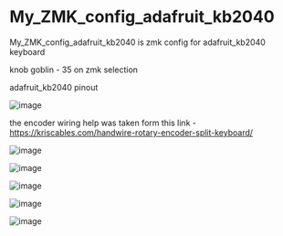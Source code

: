 # My_ZMK_config_adafruit_kb2040
My_ZMK_config_adafruit_kb2040 is zmk config for adafruit_kb2040 keyboard


knob goblin - 35 on zmk selection



adafruit_kb2040 pinout

![image](https://github.com/sriharshaguthikonda/My_ZMK_config_adafruit_kb2040/assets/16268244/0b85e344-5740-42f9-abf5-4e10240fc9a5)




the encoder wiring help was taken form this link -  https://kriscables.com/handwire-rotary-encoder-split-keyboard/


![image](https://github.com/sriharshaguthikonda/My_ZMK_config_adafruit_kb2040/assets/16268244/e797b442-fa47-49e1-bb55-8b8778935f19)


![image](https://github.com/sriharshaguthikonda/My_ZMK_config_adafruit_kb2040/assets/16268244/2e1ff5a3-26a6-4ebb-99af-f7830bc57d5a)


![image](https://github.com/sriharshaguthikonda/My_ZMK_config_adafruit_kb2040/assets/16268244/82170e67-a228-496d-872d-16f6d1e4f6f5)


![image](https://github.com/sriharshaguthikonda/My_ZMK_config_adafruit_kb2040/assets/16268244/2279484d-a7dc-416e-84d5-4cb49ad06828)


![image](https://github.com/sriharshaguthikonda/My_ZMK_config_adafruit_kb2040/assets/16268244/557e51f4-37a2-4661-b46f-1020b4d99c03)
